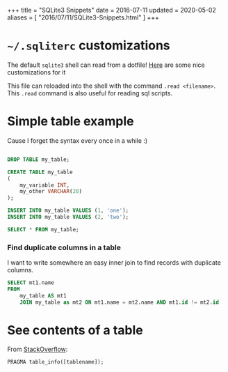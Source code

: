 +++
title = "SQLite3 Snippets"
date = 2016-07-11
updated = 2020-05-02
aliases = [ "2016/07/11/SQLite3-Snippets.html" ]
+++

# `~/.sqliterc` customizations

The default `sqlite3` shell can read from a dotfile! [Here](https://github.com/bbkane/dotfiles/tree/master/sqlite3) are some nice customizations for it

This file can reloaded into the shell with the command `.read <filename>`. This `.read` command is also useful for reading sql scripts.

# Simple table example

Cause I forget the syntax every once in a while :)


```sql

DROP TABLE my_table;

CREATE TABLE my_table
(
    my_variable INT,
    my_other VARCHAR(20)
);

INSERT INTO my_table VALUES (1, 'one');
INSERT INTO my_table VALUES (2, 'two');

SELECT * FROM my_table;
```

### Find duplicate columns in a table

I want to write somewhere an easy inner join to find records with duplicate
columns.

```sql
SELECT mt1.name 
FROM 
    my_table AS mt1
    JOIN my_table as mt2 ON mt1.name = mt2.name AND mt1.id != mt2.id
```

# See contents of a table

From [StackOverflow](https://stackoverflow.com/a/7679086/2958070):

```
PRAGMA table_info([tablename]);
```
